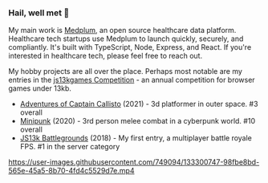 ### Hail, well met 👋

My main work is [Medplum](https://github.com/medplum/medplum), an open source healthcare data platform.  Healthcare tech startups use Medplum to launch quickly, securely, and compliantly.  It's built with TypeScript, Node, Express, and React.  If you're interested in healthcare tech, please feel free to reach out.

My hobby projects are all over the place. Perhaps most notable are my entries in the [js13kgames Competition](https://js13kgames.com/) - an annual competition for browser games under 13kb.

* [Adventures of Captain Callisto](https://github.com/codyebberson/js13k-callisto) (2021) - 3d platformer in outer space. #3 overall
* [Minipunk](https://github.com/codyebberson/js13k-minipunk) (2020) - 3rd person melee combat in a cyberpunk world.  #10 overall
* [JS13k Battlegrounds](https://github.com/codyebberson/js13k-battlegrounds) (2018) - My first entry, a multiplayer battle royale FPS.  #1 in the server category

https://user-images.githubusercontent.com/749094/133300747-98fbe8bd-565e-45a5-8b70-4fd4c5529d7e.mp4
